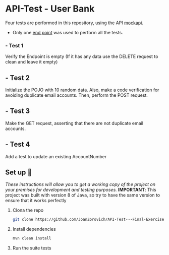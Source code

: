 # API-Test - User Bank

Four tests are performed in this repository, using the API [mockapi](https://mockapi.io/projects).

- Only one [end point](https://mockapi.io/projects/637bd29d72f3ce38ea95f585) was used to perform all the tests. 

### - Test 1
Verify the Endpoint is empty (If it has any data use the DELETE request to clean and leave it empty)

## - Test 2
Initialize the POJO with 10 random data.  Also, make a code verification for avoiding duplicate email accounts. Then, perform the POST request.

## - Test 3
Make the GET request, asserting that there are not duplicate email accounts.

## - Test 4
Add a test to update an existing AccountNumber


## Set up 🚀
_These instructions will allow you to get a working copy of the project on your premises for development and testing purposes._
__IMPORTANT__: This project was built with version 8 of Java, so try to have the same version to ensure that it works perfectly

1. Clona the repo
   ```sh
   git clone https://github.com/JoanZorovich/API-Test---Final-Exercise.git
   ```
2. Install dependencies
   ```sh
   mvn clean install
   ```
3. Run the suite tests
   
